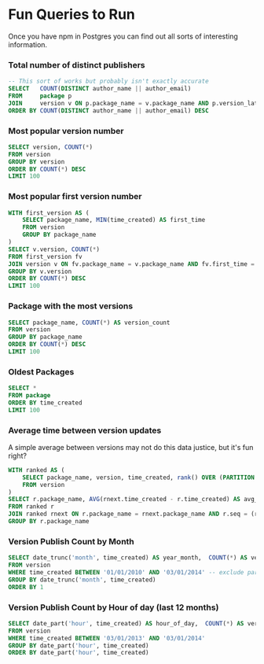# Fun Queries to Run


Once you have npm in Postgres you can find out all sorts of interesting information.

### Total number of distinct publishers

```sql
-- This sort of works but probably isn't exactly accurate
SELECT   COUNT(DISTINCT author_name || author_email)
FROM     package p
JOIN     version v ON p.package_name = v.package_name AND p.version_latest = v.version
ORDER BY COUNT(DISTINCT author_name || author_email) DESC
```

### Most popular version number

```sql
SELECT version, COUNT(*)
FROM version 
GROUP BY version 
ORDER BY COUNT(*) DESC
LIMIT 100
```

### Most popular first version number

```sql
WITH first_version AS (
    SELECT package_name, MIN(time_created) AS first_time
    FROM version
    GROUP BY package_name
)
SELECT v.version, COUNT(*)
FROM first_version fv
JOIN version v ON fv.package_name = v.package_name AND fv.first_time = v.time_created
GROUP BY v.version
ORDER BY COUNT(*) DESC
LIMIT 100
```

### Package with the most versions

```sql
SELECT package_name, COUNT(*) AS version_count
FROM version
GROUP BY package_name
ORDER BY COUNT(*) DESC
LIMIT 100
```

### Oldest Packages

```sql
SELECT * 
FROM package
ORDER BY time_created
LIMIT 100
```

### Average time between version updates

A simple average between versions may not do this data justice, but it's fun right?

```sql
WITH ranked AS (
    SELECT package_name, version, time_created, rank() OVER (PARTITION BY package_name ORDER BY time_created) AS seq
    FROM version
)
SELECT r.package_name, AVG(rnext.time_created - r.time_created) AS avg_time_between_versions
FROM ranked r
JOIN ranked rnext ON r.package_name = rnext.package_name AND r.seq = (rnext.seq - 1)
GROUP BY r.package_name
```

### Version Publish Count by Month

```sql
SELECT date_trunc('month', time_created) AS year_month,  COUNT(*) AS version_publish_count
FROM version
WHERE time_created BETWEEN '01/01/2010' AND '03/01/2014' -- exclude partial month
GROUP BY date_trunc('month', time_created)
ORDER BY 1
```

### Version Publish Count by Hour of day (last 12 months)

```sql
SELECT date_part('hour', time_created) AS hour_of_day,  COUNT(*) AS version_publish_count
FROM version
WHERE time_created BETWEEN '03/01/2013' AND '03/01/2014'
GROUP BY date_part('hour', time_created)
ORDER BY date_part('hour', time_created)
```
